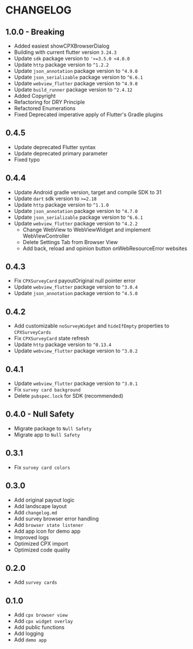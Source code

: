 # CHANGELOG

## 1.0.0 - Breaking
* Added easiest showCPXBrowserDialog
* Building with current flutter version `3.24.3`
* Update `sdk` package version to `'>=3.5.0 <4.0.0`
* Update `http` package version to `^1.2.2`
* Update `json_annotation` package version to `^4.9.0`
* Update `json_serializable` package version to `^6.6.1`
* Update `webview_flutter` package version to `^4.9.0`
* Update `build_runner` package version to `^2.4.12`
* Added Copyright 
* Refactoring for DRY Principle 
* Refactored Enumerations
* Fixed Deprecated imperative apply of Flutter's Gradle plugins

## 0.4.5
* Update deprecated Flutter syntax
* Update deprecated primary parameter
* Fixed typo

## 0.4.4
* Update Android gradle version, target and compile SDK to 31
* Update `dart` sdk version to `>=2.18`
* Update `http` package version to `^1.1.0`
* Update `json_annotation` package version to `^4.7.0`
* Update `json_serializable` package version to `^6.6.1 `
* Update `webview_flutter` package version to `^4.2.2`
  * Change WebView to WebViewWidget and implement WebViewController
  * Delete Settings Tab from Browser View 
  * Add back, reload and opinion button onWebResourceError websites

## 0.4.3
* Fix `CPXSurveyCard` payoutOriginal null pointer error
* Update `webview_flutter` package version to `^3.0.4`
* Update `json_annotation` package version to `^4.5.0`

## 0.4.2

* Add customizable `noSurveyWidget` and `hideIfEmpty` properties to `CPXSurveyCards`
* Fix `CPXSurveyCard` state refresh
* Update `http` package version to `^0.13.4`
* Update `webview_flutter` package version to `^3.0.2`

## 0.4.1

* Update `webview_flutter` package version to `^3.0.1`
* Fix `survey card background`
* Delete `pubspec.lock` for SDK (recommended)

## 0.4.0 - Null Safety

* Migrate package to `Null Safety`
* Migrate app to `Null Safety`

## 0.3.1

* Fix `survey card colors`

## 0.3.0

* Add original payout logic
* Add landscape layout
* Add `changelog.md`
* Add survey browser error handling
* Add `browser state listener`
* Add app icon for demo app
* Improved logs
* Optimized CPX import
* Optimized code quality

## 0.2.0

* Add `survey cards`

## 0.1.0

* Add `cpx browser view`
* Add `cpx widget overlay`
* Add public functions
* Add logging
* Add `demo app`